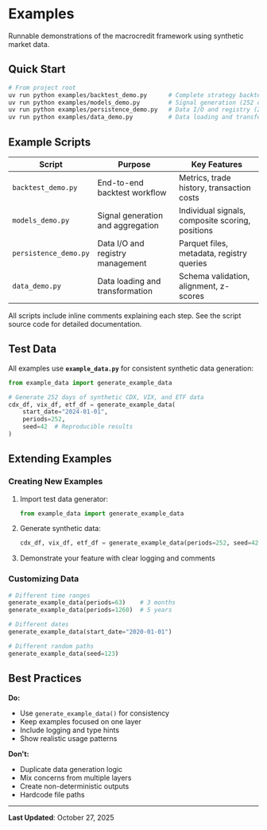 # Examples

Runnable demonstrations of the macrocredit framework using synthetic market data.

## Quick Start

```bash
# From project root
uv run python examples/backtest_demo.py      # Complete strategy backtest (504 days)
uv run python examples/models_demo.py        # Signal generation (252 days)
uv run python examples/persistence_demo.py   # Data I/O and registry (209 days)
uv run python examples/data_demo.py          # Data loading and transformation
```

## Example Scripts

| Script | Purpose | Key Features |
|--------|---------|--------------|
| `backtest_demo.py` | End-to-end backtest workflow | Metrics, trade history, transaction costs |
| `models_demo.py` | Signal generation and aggregation | Individual signals, composite scoring, positions |
| `persistence_demo.py` | Data I/O and registry management | Parquet files, metadata, registry queries |
| `data_demo.py` | Data loading and transformation | Schema validation, alignment, z-scores |

All scripts include inline comments explaining each step. See the script source code for detailed documentation.

## Test Data

All examples use **`example_data.py`** for consistent synthetic data generation:

```python
from example_data import generate_example_data

# Generate 252 days of synthetic CDX, VIX, and ETF data
cdx_df, vix_df, etf_df = generate_example_data(
    start_date="2024-01-01",
    periods=252,
    seed=42  # Reproducible results
)
```

## Extending Examples

### Creating New Examples

1. Import test data generator:
   ```python
   from example_data import generate_example_data
   ```

2. Generate synthetic data:
   ```python
   cdx_df, vix_df, etf_df = generate_example_data(periods=252, seed=42)
   ```

3. Demonstrate your feature with clear logging and comments

### Customizing Data

```python
# Different time ranges
generate_example_data(periods=63)    # 3 months
generate_example_data(periods=1260)  # 5 years

# Different dates
generate_example_data(start_date="2020-01-01")

# Different random paths
generate_example_data(seed=123)
```

## Best Practices

**Do:**
- Use `generate_example_data()` for consistency
- Keep examples focused on one layer
- Include logging and type hints
- Show realistic usage patterns

**Don't:**
- Duplicate data generation logic
- Mix concerns from multiple layers
- Create non-deterministic outputs
- Hardcode file paths

---

**Last Updated**: October 27, 2025
